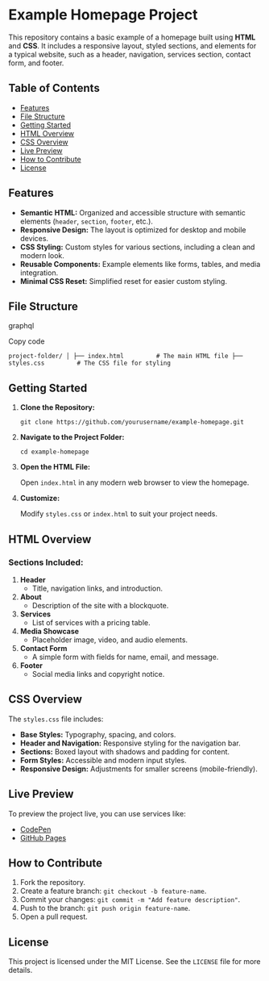 Example Homepage Project
========================

This repository contains a basic example of a homepage built using **HTML** and **CSS**. It includes a responsive layout, styled sections, and elements for a typical website, such as a header, navigation, services section, contact form, and footer.

Table of Contents
-----------------

-   [Features](#features)
-   [File Structure](#file-structure)
-   [Getting Started](#getting-started)
-   [HTML Overview](#html-overview)
-   [CSS Overview](#css-overview)
-   [Live Preview](#live-preview)
-   [How to Contribute](#how-to-contribute)
-   [License](#license)

Features
--------

-   **Semantic HTML:** Organized and accessible structure with semantic elements (`header`, `section`, `footer`, etc.).
-   **Responsive Design:** The layout is optimized for desktop and mobile devices.
-   **CSS Styling:** Custom styles for various sections, including a clean and modern look.
-   **Reusable Components:** Example elements like forms, tables, and media integration.
-   **Minimal CSS Reset:** Simplified reset for easier custom styling.

File Structure
--------------

graphql

Copy code

`project-folder/
│
├── index.html         # The main HTML file
├── styles.css         # The CSS file for styling`

Getting Started
---------------

1.  **Clone the Repository:**

    `git clone https://github.com/yourusername/example-homepage.git`

2.  **Navigate to the Project Folder:**

    `cd example-homepage`

3.  **Open the HTML File:**

    Open `index.html` in any modern web browser to view the homepage.

4.  **Customize:**

    Modify `styles.css` or `index.html` to suit your project needs.

HTML Overview
-------------

### Sections Included:

1.  **Header**
    -   Title, navigation links, and introduction.
2.  **About**
    -   Description of the site with a blockquote.
3.  **Services**
    -   List of services with a pricing table.
4.  **Media Showcase**
    -   Placeholder image, video, and audio elements.
5.  **Contact Form**
    -   A simple form with fields for name, email, and message.
6.  **Footer**
    -   Social media links and copyright notice.

CSS Overview
------------

The `styles.css` file includes:

-   **Base Styles:** Typography, spacing, and colors.
-   **Header and Navigation:** Responsive styling for the navigation bar.
-   **Sections:** Boxed layout with shadows and padding for content.
-   **Form Styles:** Accessible and modern input styles.
-   **Responsive Design:** Adjustments for smaller screens (mobile-friendly).

Live Preview
------------

To preview the project live, you can use services like:

-   [CodePen](https://codepen.io/)
-   [GitHub Pages](https://pages.github.com/)

How to Contribute
-----------------

1.  Fork the repository.
2.  Create a feature branch: `git checkout -b feature-name`.
3.  Commit your changes: `git commit -m "Add feature description"`.
4.  Push to the branch: `git push origin feature-name`.
5.  Open a pull request.

License
-------

This project is licensed under the MIT License. See the `LICENSE` file for more details.